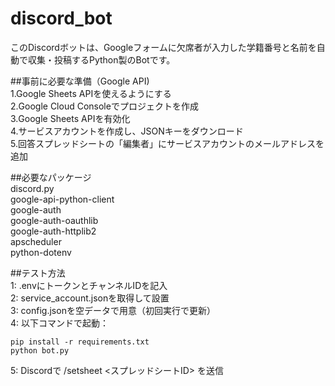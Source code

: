 # discord_bot  
このDiscordボットは、Googleフォームに欠席者が入力した学籍番号と名前を自動で収集・投稿するPython製のBotです。  


##事前に必要な準備（Google API)  
1.Google Sheets APIを使えるようにする  
2.Google Cloud Consoleでプロジェクトを作成  
3.Google Sheets APIを有効化  
4.サービスアカウントを作成し、JSONキーをダウンロード  
5.回答スプレッドシートの「編集者」にサービスアカウントのメールアドレスを追加

##必要なパッケージ  
discord.py  
google-api-python-client  
google-auth  
google-auth-oauthlib  
google-auth-httplib2  
apscheduler  
python-dotenv  

##テスト方法  
1: .envにトークンとチャンネルIDを記入  
2: service_account.jsonを取得して設置  
3: config.jsonを空データで用意（初回実行で更新）  
4: 以下コマンドで起動：  
```
pip install -r requirements.txt
python bot.py
```
5: Discordで /setsheet <スプレッドシートID> を送信  
